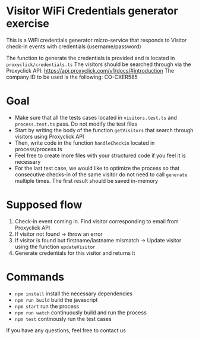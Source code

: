 # Visitor WiFi Credentials generator exercise

This is a WiFi credentials generator micro-service that responds to Visitor check-in events with credentials (username/password)

The function to generate the credentials is provided and is located in `proxyclick/credentials.ts`
The visitors should be searched through via the Proxyclick API: https://api.proxyclick.com/v1/docs/#introduction
The company ID to be used is the following: CO-CXER585

# Goal

* Make sure that all the tests cases located in `visitors.test.ts` and `process.test.ts` pass. Do not modify the test files
* Start by writing the body of the function `getVisitors` that search through visitors using Proxyclick API
* Then, write code in the function `handleCheckin` located in process/process.ts
* Feel free to create more files with your structured code if you feel it is necessary
* For the last test case, we would like to optimize the process so that consecutive checks-in of the same visitor do not need to call `generate` multiple times. The first result should be saved in-memory

# Supposed flow

1) Check-in event coming in. Find visitor corresponding to email from Proxyclick API
2) If visitor not found -> throw an error
3) If visitor is found but firstname/lastname mismatch -> Update visitor using the function `updateVisitor`
4) Generate credentials for this visitor and returns it

# Commands

* `npm install` install the necessary dependencies
* `npm run build` build the javascript
* `npm start` run the process
* `npm run watch` continuously build and run the process
* `npm test` continously run the test cases
  
If you have any questions, feel free to contact us